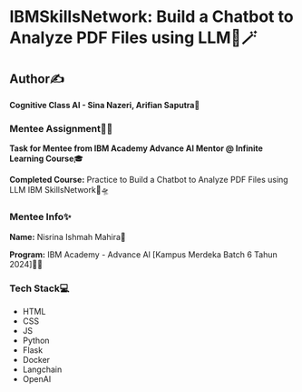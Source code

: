 # IBMSkillsNetwork: Build a Chatbot to Analyze PDF Files using LLM🌈🪄 

## Author✍️

**Cognitive Class AI - Sina Nazeri, Arifian Saputra💎**

### Mentee Assignment📝📂

**Task for Mentee from IBM Academy Advance AI Mentor @ Infinite Learning Course**🎓

**Completed Course:** Practice to Build a Chatbot to Analyze PDF Files using LLM IBM SkillsNetwork🔭🛸

### Mentee Info✨

**Name:** Nisrina Ishmah Mahira🧕

**Program:** IBM Academy - Advance Al [Kampus Merdeka Batch 6 Tahun 2024]🏫🎉

### Tech Stack💻

* HTML
* CSS
* JS
* Python
* Flask
* Docker
* Langchain
* OpenAI
